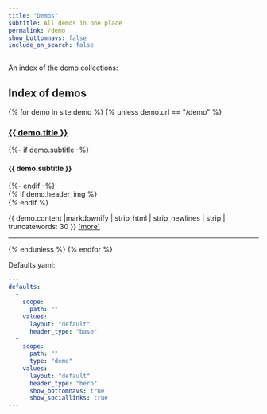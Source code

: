 ```yaml
---
title: "Demos"
subtitle: All demos in one place
permalink: /demo
show_bottomnavs: false
include_on_search: false
---
```


An index of the demo collections:

## Index of demos
{% for demo in  site.demo %}
{% unless demo.url == "/demo" %}
<article class="my-2">
  <div class="row">
    <div class="col">
      <h3 class="chulapa-links-hover-only"><a href="{{ demo.url | absolute_url | remove: ".html" }}">{{ demo.title }}</a></h3 >
      {%- if demo.subtitle -%}
      <h4>{{ demo.subtitle }}</h4>
      {%- endif -%}
    </div>
{% if demo.header_img %}
    <div class="col-4 col-md-3">
      <div class="rounded-lg chulapa-overlay-img" style="background-image: url('{{ demo.header_img | absolute_url }}')" ></div>
    </div>
{% endif %}
  </div>
  <div class="row mt-2">
    <div class="col">
      <p>{{ demo.content |markdownify | strip_html | strip_newlines | strip |  truncatewords: 30 }}
<a href="{{ demo.url | absolute_url | remove: ".html"  }}">[more]</a></p>
    </div>
  </div>
  <hr>
</article>
{% endunless %}
{% endfor %}

Defaults yaml:

```yaml
---
defaults:
  -
    scope:
      path: ""
    values:
      layout: "default"
      header_type: "base"
  -
    scope:
      path: ""
      type: "demo"
    values:
      layout: "default"
      header_type: "hero"
      show_bottomnavs: true
      show_sociallinks: true
---
```
